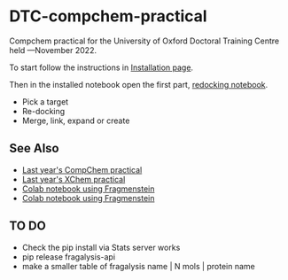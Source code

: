# DTC-compchem-practical
Compchem practical for the University of Oxford Doctoral Training Centre held —November 2022.

To start follow the instructions in [Installation page](installation.md).

Then in the installed notebook open the first part, [redocking notebook](1-redocking.ipynb).



* Pick a target
* Re-docking
* Merge, link, expand or create

## See Also

* [Last year's CompChem practical](https://github.com/FBoyles/DTC_virtual_screening)
* [Last year's XChem practical](https://github.com/xchem/strucbio_practical)
* [Colab notebook using Fragmenstein](https://github.com/matteoferla/Fragmenstein/blob/master/colab_fragmenstein.ipynb)
* [Colab notebook using Fragmenstein]()


## TO DO

* Check the pip install via Stats server works
* pip release fragalysis-api
* make a smaller table of fragalysis name | N mols | protein name

